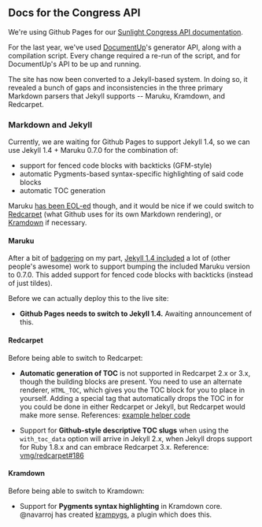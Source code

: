 ## Docs for the Congress API

We're using Github Pages for our [Sunlight Congress API documentation](http://sunlightlabs.github.io/congress/).

For the last year, we've used [DocumentUp](http://documentup.com/)'s generator API, along with a compilation script. Every change required a re-run of the script, and for DocumentUp's API to be up and running.

The site has now been converted to a Jekyll-based system. In doing so, it revealed a bunch of gaps and inconsistencies in the three primary Markdown parsers that Jekyll supports -- Maruku, Kramdown, and Redcarpet.


### Markdown and Jekyll

Currently, we are waiting for Github Pages to support Jekyll 1.4, so we can use Jekyll 1.4 + Maruku 0.7.0 for the combination of:

* support for fenced code blocks with backticks (GFM-style)
* automatic Pygments-based syntax-specific highlighting of said code blocks
* automatic TOC generation

Maruku [has been EOL-ed](http://benhollis.net/blog/2013/10/20/maruku-is-obsolete/) though, and it would be nice if we could switch to [Redcarpet](https://github.com/vmg/redcarpet) (what Github uses for its own Markdown rendering), or [Kramdown](https://github.com/gettalong/kramdown/) if necessary.

#### Maruku

After a bit of [badgering](https://github.com/mojombo/jekyll/pull/1558#issuecomment-29853283) on my part, [Jekyll 1.4 included](http://jekyllrb.com/news/2013/12/07/jekyll-1-4-0-released/) a lot of (other people's awesome) work to support bumping the included Maruku version to 0.7.0. This added support for fenced code blocks with backticks (instead of just tildes).

Before we can actually deploy this to the live site:

* **Github Pages needs to switch to Jekyll 1.4.** Awaiting announcement of this.

#### Redcarpet

Before being able to switch to Redcarpet:

* **Automatic generation of TOC** is not supported in Redcarpet 2.x or 3.x, though the building blocks are present. You need to use an alternate renderer, `HTML_TOC`, which gives you the TOC block for you to place in yourself. Adding a special tag that automatically drops the TOC in for you could be done in either Redcarpet or Jekyll, but Redcarpet would make more sense. References: [example helper code](https://github.com/vmg/redcarpet/pull/186#issuecomment-22783188)

* Support for **Github-style descriptive TOC slugs** when using the `with_toc_data` option will arrive in Jekyll 2.x, when Jekyll drops support for Ruby 1.8.x and can embrace Redcarpet 3.x. Reference: [vmg/redcarpet#186](vmg/redcarpet#186)


#### Kramdown

Before being able to switch to Kramdown:

* Support for **Pygments syntax highlighting** in Kramdown core. @navarroj has created [krampygs](https://github.com/navarroj/krampygs/blob/master/krampygs.rb), a plugin which does this.